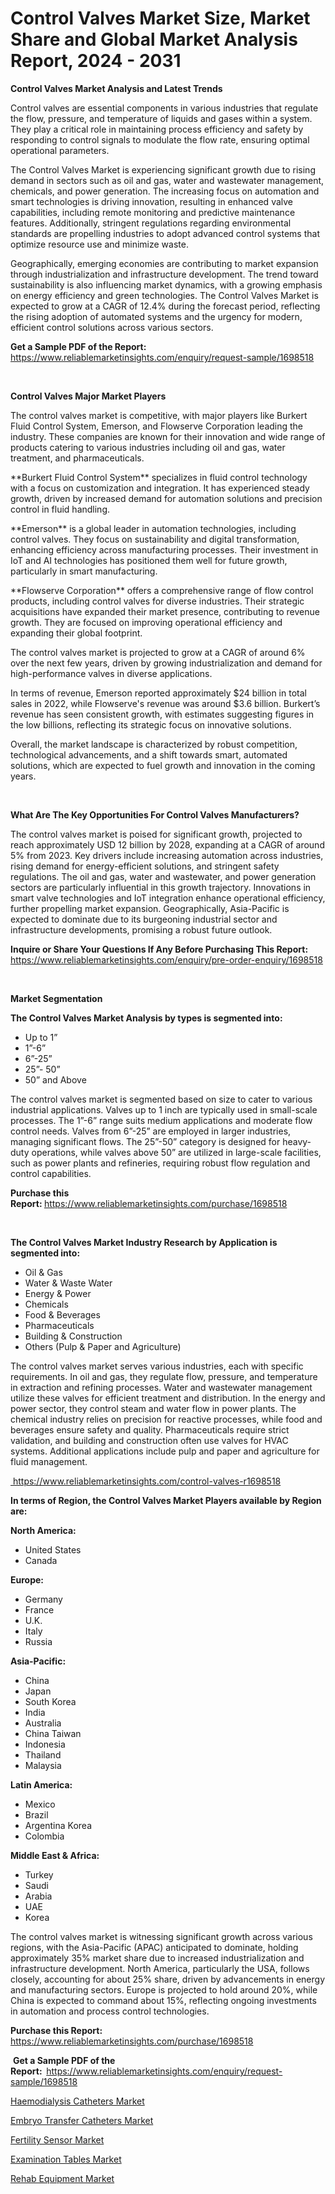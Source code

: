 <p><h1>Control Valves Market Size, Market Share and Global Market Analysis Report, 2024 - 2031</h1></p><p><strong>Control Valves Market Analysis and Latest Trends</strong></p>
<p><p>Control valves are essential components in various industries that regulate the flow, pressure, and temperature of liquids and gases within a system. They play a critical role in maintaining process efficiency and safety by responding to control signals to modulate the flow rate, ensuring optimal operational parameters.</p><p>The Control Valves Market is experiencing significant growth due to rising demand in sectors such as oil and gas, water and wastewater management, chemicals, and power generation. The increasing focus on automation and smart technologies is driving innovation, resulting in enhanced valve capabilities, including remote monitoring and predictive maintenance features. Additionally, stringent regulations regarding environmental standards are propelling industries to adopt advanced control systems that optimize resource use and minimize waste.</p><p>Geographically, emerging economies are contributing to market expansion through industrialization and infrastructure development. The trend toward sustainability is also influencing market dynamics, with a growing emphasis on energy efficiency and green technologies. The Control Valves Market is expected to grow at a CAGR of 12.4% during the forecast period, reflecting the rising adoption of automated systems and the urgency for modern, efficient control solutions across various sectors.</p></p>
<p><strong>Get a Sample PDF of the Report:&nbsp;</strong> <a href="https://www.reliablemarketinsights.com/enquiry/request-sample/1698518?utm_campaign=1393&utm_medium=2&utm_source=Github&utm_content=ia&utm_term=20102024&utm_id=control-valves">https://www.reliablemarketinsights.com/enquiry/request-sample/1698518</a></p>
<p>&nbsp;</p>
<p><strong>Control Valves Major Market Players</strong></p>
<p><p>The control valves market is competitive, with major players like Burkert Fluid Control System, Emerson, and Flowserve Corporation leading the industry. These companies are known for their innovation and wide range of products catering to various industries including oil and gas, water treatment, and pharmaceuticals.</p><p>**Burkert Fluid Control System** specializes in fluid control technology with a focus on customization and integration. It has experienced steady growth, driven by increased demand for automation solutions and precision control in fluid handling.</p><p>**Emerson** is a global leader in automation technologies, including control valves. They focus on sustainability and digital transformation, enhancing efficiency across manufacturing processes. Their investment in IoT and AI technologies has positioned them well for future growth, particularly in smart manufacturing.</p><p>**Flowserve Corporation** offers a comprehensive range of flow control products, including control valves for diverse industries. Their strategic acquisitions have expanded their market presence, contributing to revenue growth. They are focused on improving operational efficiency and expanding their global footprint.</p><p>The control valves market is projected to grow at a CAGR of around 6% over the next few years, driven by growing industrialization and demand for high-performance valves in diverse applications.</p><p>In terms of revenue, Emerson reported approximately $24 billion in total sales in 2022, while Flowserve's revenue was around $3.6 billion. Burkert’s revenue has seen consistent growth, with estimates suggesting figures in the low billions, reflecting its strategic focus on innovative solutions.</p><p>Overall, the market landscape is characterized by robust competition, technological advancements, and a shift towards smart, automated solutions, which are expected to fuel growth and innovation in the coming years.</p></p>
<p>&nbsp;</p>
<p><strong>What Are The Key Opportunities For Control Valves Manufacturers?</strong></p>
<p><p>The control valves market is poised for significant growth, projected to reach approximately USD 12 billion by 2028, expanding at a CAGR of around 5% from 2023. Key drivers include increasing automation across industries, rising demand for energy-efficient solutions, and stringent safety regulations. The oil and gas, water and wastewater, and power generation sectors are particularly influential in this growth trajectory. Innovations in smart valve technologies and IoT integration enhance operational efficiency, further propelling market expansion. Geographically, Asia-Pacific is expected to dominate due to its burgeoning industrial sector and infrastructure developments, promising a robust future outlook.</p></p>
<p><strong>Inquire or Share Your Questions If Any Before Purchasing This Report:</strong> <a href="https://www.reliablemarketinsights.com/enquiry/pre-order-enquiry/1698518?utm_campaign=1393&utm_medium=2&utm_source=Github&utm_content=ia&utm_term=20102024&utm_id=control-valves">https://www.reliablemarketinsights.com/enquiry/pre-order-enquiry/1698518</a></p>
<p>&nbsp;</p>
<p><strong>Market Segmentation</strong></p>
<p><strong>The Control Valves Market Analysis by types is segmented into:</strong></p>
<p><ul><li>Up to 1”</li><li>1”-6”</li><li>6”-25”</li><li>25”- 50”</li><li>50” and Above</li></ul></p>
<p><p>The control valves market is segmented based on size to cater to various industrial applications. Valves up to 1 inch are typically used in small-scale processes. The 1”-6” range suits medium applications and moderate flow control needs. Valves from 6”-25” are employed in larger industries, managing significant flows. The 25”-50” category is designed for heavy-duty operations, while valves above 50” are utilized in large-scale facilities, such as power plants and refineries, requiring robust flow regulation and control capabilities.</p></p>
<p><strong>Purchase this Report:&nbsp;</strong><a href="https://www.reliablemarketinsights.com/purchase/1698518?utm_campaign=1393&utm_medium=2&utm_source=Github&utm_content=ia&utm_term=20102024&utm_id=control-valves">https://www.reliablemarketinsights.com/purchase/1698518</a></p>
<p>&nbsp;</p>
<p><strong>The Control Valves Market Industry Research by Application is segmented into:</strong></p>
<p><ul><li>Oil & Gas</li><li>Water & Waste Water</li><li>Energy & Power</li><li>Chemicals</li><li>Food & Beverages</li><li>Pharmaceuticals</li><li>Building & Construction</li><li>Others (Pulp & Paper and Agriculture)</li></ul></p>
<p><p>The control valves market serves various industries, each with specific requirements. In oil and gas, they regulate flow, pressure, and temperature in extraction and refining processes. Water and wastewater management utilize these valves for efficient treatment and distribution. In the energy and power sector, they control steam and water flow in power plants. The chemical industry relies on precision for reactive processes, while food and beverages ensure safety and quality. Pharmaceuticals require strict validation, and building and construction often use valves for HVAC systems. Additional applications include pulp and paper and agriculture for fluid management.</p></p>
<p><a href="https://www.reliablemarketinsights.com/control-valves-r1698518?utm_campaign=1393&utm_medium=2&utm_source=Github&utm_content=ia&utm_term=20102024&utm_id=control-valves">&nbsp;https://www.reliablemarketinsights.com/control-valves-r1698518</a></p>
<p><strong>In terms of Region, the Control Valves Market Players available by Region are:</strong></p>
<p>
    <p> <strong> North America: </strong>
        <ul>
            <li>United States</li>
            <li>Canada</li>
        </ul>
        </p> 
    <p> <strong> Europe: </strong>
        <ul>
            <li>Germany</li>
            <li>France</li>
            <li>U.K.</li>
            <li>Italy</li>
            <li>Russia</li>
        </ul>
        </p> 
    <p> <strong> Asia-Pacific: </strong>
        <ul>
            <li>China</li>
            <li>Japan</li>
            <li>South Korea</li>
            <li>India</li>
            <li>Australia</li>
            <li>China Taiwan</li>
            <li>Indonesia</li>
            <li>Thailand</li>
            <li>Malaysia</li>
        </ul>
        </p> 
    <p> <strong> Latin America: </strong>
        <ul>
            <li>Mexico</li>
            <li>Brazil</li>
            <li>Argentina Korea</li>
            <li>Colombia</li>
        </ul>
        </p> 
    <p> <strong> Middle East & Africa: </strong>
        <ul>
            <li>Turkey</li>
            <li>Saudi</li>
            <li>Arabia</li>
            <li>UAE</li>
            <li>Korea</li>
        </ul>
    </p>
    </p>
<p><p>The control valves market is witnessing significant growth across various regions, with the Asia-Pacific (APAC) anticipated to dominate, holding approximately 35% market share due to increased industrialization and infrastructure development. North America, particularly the USA, follows closely, accounting for about 25% share, driven by advancements in energy and manufacturing sectors. Europe is projected to hold around 20%, while China is expected to command about 15%, reflecting ongoing investments in automation and process control technologies.</p></p>
<p><strong>Purchase this Report: </strong><a href="https://www.reliablemarketinsights.com/purchase/1698518?utm_campaign=1393&utm_medium=2&utm_source=Github&utm_content=ia&utm_term=20102024&utm_id=control-valves">https://www.reliablemarketinsights.com/purchase/1698518</a></p>
<p>&nbsp;<strong>Get a Sample PDF of the Report:&nbsp;&nbsp;</strong><a href="https://www.reliablemarketinsights.com/enquiry/request-sample/1698518?utm_campaign=1393&utm_medium=2&utm_source=Github&utm_content=ia&utm_term=20102024&utm_id=control-valves">https://www.reliablemarketinsights.com/enquiry/request-sample/1698518</a></p>
<p><strong></strong></p>
<p><p><a href="https://www.linkedin.com/pulse/regional-adaptations-global-haemodialysis-catheters-market-trends-tuyjc?utm_campaign=1393&utm_medium=2&utm_source=Github&utm_content=ia&utm_term=20102024&utm_id=control-valves">Haemodialysis Catheters Market</a></p><p><a href="https://www.linkedin.com/pulse/strategic-forecast-embryo-transfer-catheters-market-growth-nkyzc?utm_campaign=1393&utm_medium=2&utm_source=Github&utm_content=ia&utm_term=20102024&utm_id=control-valves">Embryo Transfer Catheters Market</a></p><p><a href="https://www.linkedin.com/pulse/strategic-roadmap-success-global-fertility-sensor-market-analysis-htbvc?utm_campaign=1393&utm_medium=2&utm_source=Github&utm_content=ia&utm_term=20102024&utm_id=control-valves">Fertility Sensor Market</a></p><p><a href="https://www.linkedin.com/pulse/strategic-roadmap-success-global-examination-tables-market-analysis-vxbdc?utm_campaign=1393&utm_medium=2&utm_source=Github&utm_content=ia&utm_term=20102024&utm_id=control-valves">Examination Tables Market</a></p><p><a href="https://www.linkedin.com/pulse/rehab-equipment-market-consolidation-impact-structure-2024-2031-qi7cc?utm_campaign=1393&utm_medium=2&utm_source=Github&utm_content=ia&utm_term=20102024&utm_id=control-valves">Rehab Equipment Market</a></p></p>